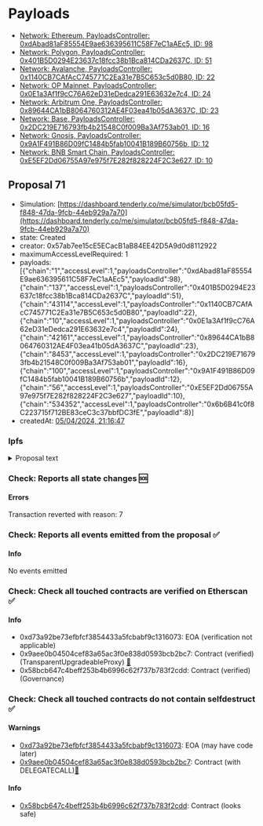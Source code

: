# Payloads

- [Network: Ethereum, PayloadsController: 0xdAbad81aF85554E9ae636395611C58F7eC1aAEc5, ID: 98](/reports/payloads/1/0xdAbad81aF85554E9ae636395611C58F7eC1aAEc5/98.md)
- [Network: Polygon, PayloadsController: 0x401B5D0294E23637c18fcc38b1Bca814CDa2637C, ID: 51](/reports/payloads/137/0x401B5D0294E23637c18fcc38b1Bca814CDa2637C/51.md)
- [Network: Avalanche, PayloadsController: 0x1140CB7CAfAcC745771C2Ea31e7B5C653c5d0B80, ID: 22](/reports/payloads/43114/0x1140CB7CAfAcC745771C2Ea31e7B5C653c5d0B80/22.md)
- [Network: OP Mainnet, PayloadsController: 0x0E1a3Af1f9cC76A62eD31eDedca291E63632e7c4, ID: 24](/reports/payloads/10/0x0E1a3Af1f9cC76A62eD31eDedca291E63632e7c4/24.md)
- [Network: Arbitrum One, PayloadsController: 0x89644CA1bB8064760312AE4F03ea41b05dA3637C, ID: 23](/reports/payloads/42161/0x89644CA1bB8064760312AE4F03ea41b05dA3637C/23.md)
- [Network: Base, PayloadsController: 0x2DC219E716793fb4b21548C0f009Ba3Af753ab01, ID: 16](/reports/payloads/8453/0x2DC219E716793fb4b21548C0f009Ba3Af753ab01/16.md)
- [Network: Gnosis, PayloadsController: 0x9A1F491B86D09fC1484b5fab10041B189B60756b, ID: 12](/reports/payloads/100/0x9A1F491B86D09fC1484b5fab10041B189B60756b/12.md)
- [Network: BNB Smart Chain, PayloadsController: 0xE5EF2Dd06755A97e975f7E282f828224F2C3e627, ID: 10](/reports/payloads/56/0xE5EF2Dd06755A97e975f7E282f828224F2C3e627/10.md)

## Proposal 71

- Simulation: [https://dashboard.tenderly.co/me/simulator/bcb05fd5-f848-47da-9fcb-44eb929a7a70](https://dashboard.tenderly.co/me/simulator/bcb05fd5-f848-47da-9fcb-44eb929a7a70)
- state: Created
- creator: 0x57ab7ee15cE5ECacB1aB84EE42D5A9d0d8112922
- maximumAccessLevelRequired: 1
- payloads: [{"chain":"1","accessLevel":1,"payloadsController":"0xdAbad81aF85554E9ae636395611C58F7eC1aAEc5","payloadId":98},{"chain":"137","accessLevel":1,"payloadsController":"0x401B5D0294E23637c18fcc38b1Bca814CDa2637C","payloadId":51},{"chain":"43114","accessLevel":1,"payloadsController":"0x1140CB7CAfAcC745771C2Ea31e7B5C653c5d0B80","payloadId":22},{"chain":"10","accessLevel":1,"payloadsController":"0x0E1a3Af1f9cC76A62eD31eDedca291E63632e7c4","payloadId":24},{"chain":"42161","accessLevel":1,"payloadsController":"0x89644CA1bB8064760312AE4F03ea41b05dA3637C","payloadId":23},{"chain":"8453","accessLevel":1,"payloadsController":"0x2DC219E716793fb4b21548C0f009Ba3Af753ab01","payloadId":16},{"chain":"100","accessLevel":1,"payloadsController":"0x9A1F491B86D09fC1484b5fab10041B189B60756b","payloadId":12},{"chain":"56","accessLevel":1,"payloadsController":"0xE5EF2Dd06755A97e975f7E282f828224F2C3e627","payloadId":10},{"chain":"534352","accessLevel":1,"payloadsController":"0x6b6B41c0f8C223715f712BE83ceC3c37bbfDC3fE","payloadId":8}]
- createdAt: [05/04/2024, 21:16:47](https://etherscan.io/tx/0xd3c63e695d68a8eba19fde61a6043d987e316e3d768faf96759161f897f2111f)

### Ipfs

<details>
  <summary>Proposal text</summary>
  
  
## Simple Summary

Reduce stablecoin LTs and LTVs across all markets.

## Motivation

In response to the volatility risks highlighted by the UNI incident on Compound, this proposal aims to mitigate theoretical debt asset volatility by proposing a reduction in collateral asset borrowing power for stablecoins. While the UNI debacle was attributed to inadequate dual-bounded fallback oracle logic, a property not employed by Aave, leading to mispriced UNI debt and subsequent arbitrage activities, the observed upward volatility in longer-tailed assets suggests a prevailing “risk-on” market sentiment. Therefore, we advocate for minimizing borrowing power concerning shorting these assets to prevent potential short squeezes and liquidation shortfalls. Subsequent recommendations will address borrow cap reductions for relevant long-tailed assets, which generate minimal revenue relative to the theoretical risks, especially in edge-case scenarios. Additionally, presently only 2.4%, 3.7% and 5.8% of supplied DAI, USDT and USDC on Ethereum are being utilized as collateral, indicating the generalized lack of demand (and thus revenue).

## Specification

| Assets | Chain     | Current LT | Recommended LT | Current LTV | Recommended LTV |
| ------ | --------- | ---------- | -------------- | ----------- | --------------- |
| USDC   | Arbitrum  | 80%        | 79%            | 77%         | 76%             |
| USDT   | Arbitrum  | 80%        | 79%            | 77%         | 76%             |
| DAI    | Arbitrum  | 82%        | 79%            | 77%         | 76%             |
| USDC.e | Arbitrum  | 80%        | 79%            | 77%         | 76%             |
| USDC   | Avalanche | 86.25%     | 85%            | 82.5%       | 80%             |
| USDT   | Avalanche | 80%        | 78%            | 77%         | 75%             |
| DAI    | Avalanche | 82%        | 80%            | 75%         | -               |
| USDC   | BNBChain  | 80%        | 79%            | 77%         | 76%             |
| USDT   | BNBChain  | 80%        | 79%            | 77%         | 76%             |
| USDC   | Base      | 80%        | 79%            | 77%         | 76%             |
| USDbC  | Base      | 80%        | 79%            | 77%         | 76%             |
| USDC   | Ethereum  | 80%        | 79%            | 77%         | 76%             |
| USDT   | Ethereum  | 80%        | 79%            | 77%         | 76%             |
| DAI    | Ethereum  | 80%        | 79%            | 77%         | 76%             |
| sDAI   | Ethereum  | 80%        | 79%            | 77%         | 76%             |
| USDC   | Gnosis    | 80%        | 79%            | 77%         | 76%             |
| sDAI   | Gnosis    | 80%        | 79%            | 77%         | 76%             |
| xDAI   | Gnosis    | 80%        | 79%            | 77%         | 76%             |
| USDC   | Optimism  | 80%        | 79%            | 77%         | 76%             |
| USDT   | Optimism  | 80%        | 79%            | 77%         | 76%             |
| USDC.e | Optimism  | 85%        | 84%            | 80%         | 78%             |
| DAI    | Optimism  | 83%        | 80%            | 78%         | 75%             |
| USDC   | Polygon   | 80%        | 79%            | 77%         | 76%             |
| USDT   | Polygon   | 80%        | 79%            | 77%         | 76%             |
| DAI    | Polygon   | 81%        | 79%            | 76%         | -               |
| USDC.e | Polygon   | 80%        | 79%            | 77%         | 76%             |
| USDC   | Scroll    | 80%        | 79%            | 77%         | 76%             |

## References

- Implementation: [AaveV3Ethereum](https://github.com/bgd-labs/aave-proposals-v3/blob/e091a75ca6afed7385f5c0a99829ea5cbdd02442/src/20240324_Multi_GeneralizedLTLTVReductionOnAave/AaveV3Ethereum_GeneralizedLTLTVReductionOnAave_20240324.sol), [AaveV3Polygon](https://github.com/bgd-labs/aave-proposals-v3/blob/e091a75ca6afed7385f5c0a99829ea5cbdd02442/src/20240324_Multi_GeneralizedLTLTVReductionOnAave/AaveV3Polygon_GeneralizedLTLTVReductionOnAave_20240324.sol), [AaveV3Avalanche](https://github.com/bgd-labs/aave-proposals-v3/blob/e091a75ca6afed7385f5c0a99829ea5cbdd02442/src/20240324_Multi_GeneralizedLTLTVReductionOnAave/AaveV3Avalanche_GeneralizedLTLTVReductionOnAave_20240324.sol), [AaveV3Optimism](https://github.com/bgd-labs/aave-proposals-v3/blob/e091a75ca6afed7385f5c0a99829ea5cbdd02442/src/20240324_Multi_GeneralizedLTLTVReductionOnAave/AaveV3Optimism_GeneralizedLTLTVReductionOnAave_20240324.sol), [AaveV3Arbitrum](https://github.com/bgd-labs/aave-proposals-v3/blob/e091a75ca6afed7385f5c0a99829ea5cbdd02442/src/20240324_Multi_GeneralizedLTLTVReductionOnAave/AaveV3Arbitrum_GeneralizedLTLTVReductionOnAave_20240324.sol), [AaveV3Base](https://github.com/bgd-labs/aave-proposals-v3/blob/e091a75ca6afed7385f5c0a99829ea5cbdd02442/src/20240324_Multi_GeneralizedLTLTVReductionOnAave/AaveV3Base_GeneralizedLTLTVReductionOnAave_20240324.sol), [AaveV3Gnosis](https://github.com/bgd-labs/aave-proposals-v3/blob/e091a75ca6afed7385f5c0a99829ea5cbdd02442/src/20240324_Multi_GeneralizedLTLTVReductionOnAave/AaveV3Gnosis_GeneralizedLTLTVReductionOnAave_20240324.sol), [AaveV3BNB](https://github.com/bgd-labs/aave-proposals-v3/blob/e091a75ca6afed7385f5c0a99829ea5cbdd02442/src/20240324_Multi_GeneralizedLTLTVReductionOnAave/AaveV3BNB_GeneralizedLTLTVReductionOnAave_20240324.sol), [AaveV3Scroll](https://github.com/bgd-labs/aave-proposals-v3/blob/e091a75ca6afed7385f5c0a99829ea5cbdd02442/src/20240324_Multi_GeneralizedLTLTVReductionOnAave/AaveV3Scroll_GeneralizedLTLTVReductionOnAave_20240324.sol)
- Tests: [AaveV3Ethereum](https://github.com/bgd-labs/aave-proposals-v3/blob/e091a75ca6afed7385f5c0a99829ea5cbdd02442/src/20240324_Multi_GeneralizedLTLTVReductionOnAave/AaveV3Ethereum_GeneralizedLTLTVReductionOnAave_20240324.t.sol), [AaveV3Polygon](https://github.com/bgd-labs/aave-proposals-v3/blob/e091a75ca6afed7385f5c0a99829ea5cbdd02442/src/20240324_Multi_GeneralizedLTLTVReductionOnAave/AaveV3Polygon_GeneralizedLTLTVReductionOnAave_20240324.t.sol), [AaveV3Avalanche](https://github.com/bgd-labs/aave-proposals-v3/blob/e091a75ca6afed7385f5c0a99829ea5cbdd02442/src/20240324_Multi_GeneralizedLTLTVReductionOnAave/AaveV3Avalanche_GeneralizedLTLTVReductionOnAave_20240324.t.sol), [AaveV3Optimism](https://github.com/bgd-labs/aave-proposals-v3/blob/e091a75ca6afed7385f5c0a99829ea5cbdd02442/src/20240324_Multi_GeneralizedLTLTVReductionOnAave/AaveV3Optimism_GeneralizedLTLTVReductionOnAave_20240324.t.sol), [AaveV3Arbitrum](https://github.com/bgd-labs/aave-proposals-v3/blob/e091a75ca6afed7385f5c0a99829ea5cbdd02442/src/20240324_Multi_GeneralizedLTLTVReductionOnAave/AaveV3Arbitrum_GeneralizedLTLTVReductionOnAave_20240324.t.sol), [AaveV3Base](https://github.com/bgd-labs/aave-proposals-v3/blob/e091a75ca6afed7385f5c0a99829ea5cbdd02442/src/20240324_Multi_GeneralizedLTLTVReductionOnAave/AaveV3Base_GeneralizedLTLTVReductionOnAave_20240324.t.sol), [AaveV3Gnosis](https://github.com/bgd-labs/aave-proposals-v3/blob/e091a75ca6afed7385f5c0a99829ea5cbdd02442/src/20240324_Multi_GeneralizedLTLTVReductionOnAave/AaveV3Gnosis_GeneralizedLTLTVReductionOnAave_20240324.t.sol), [AaveV3BNB](https://github.com/bgd-labs/aave-proposals-v3/blob/e091a75ca6afed7385f5c0a99829ea5cbdd02442/src/20240324_Multi_GeneralizedLTLTVReductionOnAave/AaveV3BNB_GeneralizedLTLTVReductionOnAave_20240324.t.sol), [AaveV3Scroll](https://github.com/bgd-labs/aave-proposals-v3/blob/e091a75ca6afed7385f5c0a99829ea5cbdd02442/src/20240324_Multi_GeneralizedLTLTVReductionOnAave/AaveV3Scroll_GeneralizedLTLTVReductionOnAave_20240324.t.sol)
- [Snapshot](https://snapshot.org/#/aave.eth/proposal/0x4067d91ef5864925136d10ec9419f032a70f7e6489740386e348488426656274)
- [Discussion](https://governance.aave.com/t/generalized-lt-ltv-reduction-on-aave/16766)

## Copyright

Copyright and related rights waived via [CC0](https://creativecommons.org/publicdomain/zero/1.0/).

</details>

### Check: Reports all state changes :sos:

#### Errors

Transaction reverted with reason: 7

### Check: Reports all events emitted from the proposal :white_check_mark:

#### Info

No events emitted

### Check: Check all touched contracts are verified on Etherscan :white_check_mark:

#### Info

- 0xd73a92be73efbfcf3854433a5fcbabf9c1316073: EOA (verification not applicable)
- 0x9aee0b04504cef83a65ac3f0e838d0593bcb2bc7: Contract (verified) (TransparentUpgradeableProxy) [:ghost:](https://github.com/bgd-labs/aave-address-book "GovernanceV3Ethereum.GOVERNANCE")
- 0x58bcb647c4beff253b4b6996c62f737b783f2cdd: Contract (verified) (Governance) 

### Check: Check all touched contracts do not contain selfdestruct :white_check_mark:

#### Warnings

- [0xd73a92be73efbfcf3854433a5fcbabf9c1316073](https://etherscan.io/address/0xd73a92be73efbfcf3854433a5fcbabf9c1316073): EOA (may have code later)
- [0x9aee0b04504cef83a65ac3f0e838d0593bcb2bc7](https://etherscan.io/address/0x9aee0b04504cef83a65ac3f0e838d0593bcb2bc7): Contract (with DELEGATECALL)[:ghost:](https://github.com/bgd-labs/aave-address-book "GovernanceV3Ethereum.GOVERNANCE")

#### Info

- [0x58bcb647c4beff253b4b6996c62f737b783f2cdd](https://etherscan.io/address/0x58bcb647c4beff253b4b6996c62f737b783f2cdd): Contract (looks safe)

